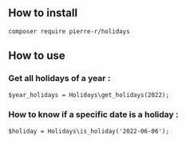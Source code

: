 ## How  to install

`composer require pierre-r/holidays`

## How to use

### Get all holidays of a year :
`$year_holidays = Holidays\get_holidays(2022);`

### How to know if a specific date is a holiday :
`$holiday = Holidays\is_holiday('2022-06-06');`
